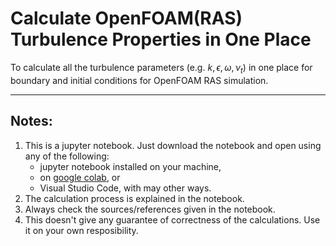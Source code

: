 # Calculate OpenFOAM(RAS) Turbulence Properties in One Place
To calculate all the turbulence parameters (e.g. $k, \epsilon, \omega, \nu_t$) in one place for boundary and initial conditions for OpenFOAM RAS simulation.

---
## Notes:
1. This is a jupyter notebook. Just download the notebook and open using any of the following: 
    * jupyter notebook installed on your machine,
    * on [google colab](https://colab.research.google.com/), or
    * Visual Studio Code, with may other ways.
2. The calculation process is explained in the notebook.
3. Always check the sources/references given in the notebook.
4. This doesn't give any guarantee of correctness of the calculations. Use it on your own resposibility.
